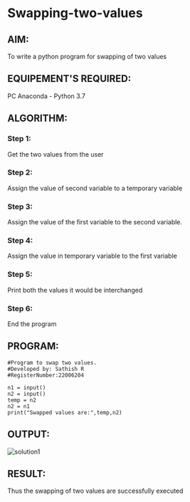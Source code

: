 # Swapping-two-values
## AIM:
To write a python program for swapping of two values
## EQUIPEMENT'S REQUIRED: 
PC
Anaconda - Python 3.7
## ALGORITHM: 
### Step 1:
Get the two values from the user
### Step 2: 
Assign the value of second variable to a temporary variable 
### Step 3: 
Assign the value of the first variable to the second variable.
### Step 4:  
Assign the value in temporary variable to the first variable
### Step 5: 
Print both the values it would be interchanged
### Step 6: 
End the program
## PROGRAM:
```
#Program to swap two values.
#Developed by: Sathish R
#RegisterNumber:22006204

n1 = input()
n2 = input()
temp = n2
n2 = n1 
print("Swapped values are:",temp,n2)

```

## OUTPUT:


![solution1](https://user-images.githubusercontent.com/118787261/208915163-6790dbd5-5884-4980-8b7b-1140a56ec454.png)



## RESULT:
Thus the swapping of two values are successfully executed



